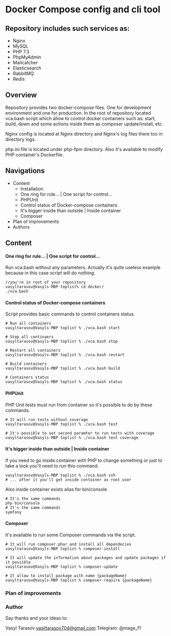# Docker Compose config and cli tool

## Repository includes such services as:
 * Nginx
 * MySQL
 * PHP 7.3
 * PhpMyAdmin
 * Mailcatcher
 * Elasticsearch
 * RabbitMQ
 * Redis

## Overview

Repository provides two docker-compose files. One for development environment and one for production.
In the root of repository located vca.bash script which allow to control docker containers such as:
start, build, down and some actions inside them as composer update/install, etc.

Nginx config is located at Nginx directory and Nginx's log files there too in directory logs.

php.ini file is located under php-fpm directory. Also it's available to modify PHP container's 
Dockerfile.

## Navigations

- Content
  * Installation
  * One ring for rule... | One script for control...
  * PHPUnit
  * Control status of Docker-compose containers
  * It's bigger inside than outside | Inside container
  * Composer
- Plan of improvements
- Authors

## Content

#### One ring for rule... | One script for control...

Run vca.bash without any parameters. Actually it's quite useless example because in this case 
script will do nothing.

```
//you're in root of your repository
vasyltarasov@Vasyls-MBP toplist% cd docker/
./vca.bash
```

#### Control status of Docker-compose containers

Script provides basic commands to control containers status.

```
# Run all containers
vasyltarasov@Vasyls-MBP toplist % ./vca.bash start

# Stop all continaers
vasyltarasov@Vasyls-MBP toplist % ./vca.bash stop

# Restart all containers
vasyltarasov@Vasyls-MBP toplist % ./vca.bash restart

# Build containers 
vasyltarasov@Vasyls-MBP toplist % ./vca.bash build 

# Containers status 
vasyltarasov@Vasyls-MBP toplist % ./vca.bash status
```

#### PHPUnit

PHP Unit tests must run from container so it's possible to do by these commands.

```
# It will run tests without coverage
vasyltarasov@Vasyls-MBP toplist % ./vca.bash test

# It's possible to set second paramter to run tests with coverage
vasyltarasov@Vasyls-MBP toplist % ./vca.bash test coverage
```

#### It's bigger inside than outside | Inside container

If you need to go inside container with PHP to change something or just to take a look you'll
need to run this command.

```
vasyltarasov@Vasyls-MBP toplist % ./vca.bash ssh
# ... after it you'll get inside container as root user
```

Also inside container exists alias for bin/console
```
# It's the same commands
php bin/console
# It's the same commands
symfony
```

#### Composer

It's available to run some Composer commands via the script.

```
# It will run composer.phar and install all dependecies
vasyltarasov@Vasyls-MBP toplist % composer-install 

# It will update the information about packages and update packages if it possible
vasyltarasov@Vasyls-MBP toplist % composer-update

# It allow to install package with name {packageName}
vasyltarasov@Vasyls-MBP toplist % composer-require {packageName}
```

### Plan of improvements



### Author
Say thanks and your ideas to:

Vasyl Tarasov
vasiltarasov704@gmail.com
Telegram: @mage_f1